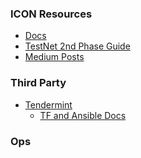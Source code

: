 
### ICON Resources 

- [Docs](https://www.icondev.io/docs/p-rep-installation-and-configuration#section-running-a-p-rep-node-on-docker-container)
- [TestNet 2nd Phase Guide](https://docs.google.com/document/d/1F-wHL8y7_zKw4aKJAs-LjcYVCM6SXzrlPTQW9VjnHmk/edit?usp=sharing)
- [Medium Posts](https://medium.com/helloiconworld)

### Third Party 

- [Tendermint](https://github.com/tendermint/tendermint/)
    - [TF and Ansible Docs](https://github.com/tendermint/tendermint/blob/master/docs/networks/terraform-and-ansible.md
)

### Ops 

